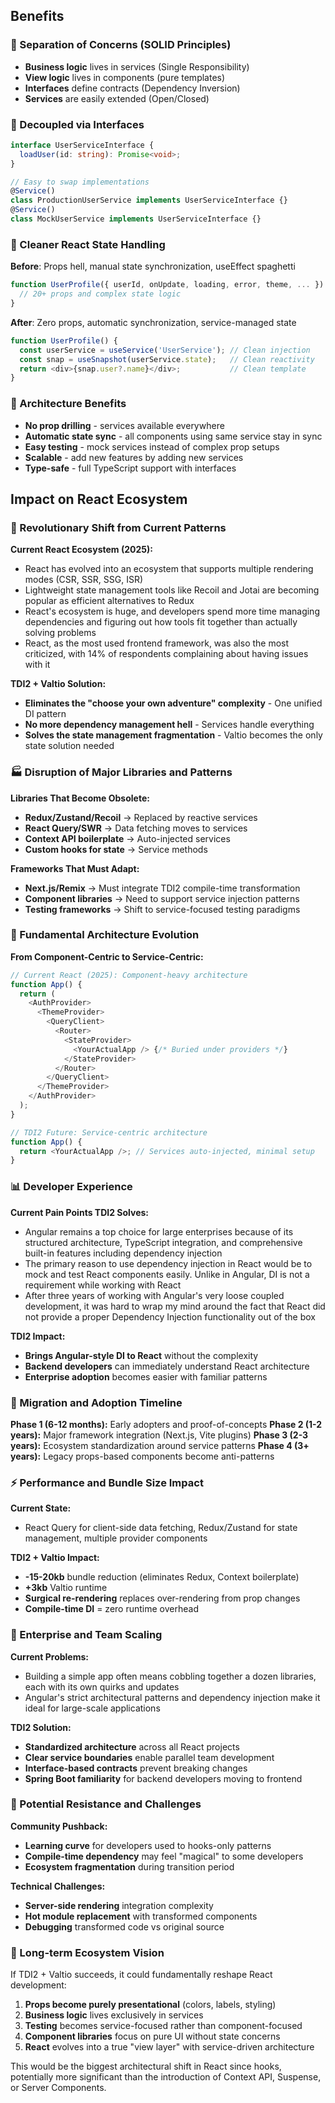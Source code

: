 
## Benefits

### 🎯 Separation of Concerns (SOLID Principles)

- **Business logic** lives in services (Single Responsibility)
- **View logic** lives in components (pure templates)
- **Interfaces** define contracts (Dependency Inversion)
- **Services** are easily extended (Open/Closed)

### 🔌 Decoupled via Interfaces

```typescript
interface UserServiceInterface {
  loadUser(id: string): Promise<void>;
}

// Easy to swap implementations
@Service()
class ProductionUserService implements UserServiceInterface {}
@Service()
class MockUserService implements UserServiceInterface {}
```

### 🧹 Cleaner React State Handling

**Before**: Props hell, manual state synchronization, useEffect spaghetti

```typescript
function UserProfile({ userId, onUpdate, loading, error, theme, ... }) {
  // 20+ props and complex state logic
}
```

**After**: Zero props, automatic synchronization, service-managed state

```typescript
function UserProfile() {
  const userService = useService('UserService'); // Clean injection
  const snap = useSnapshot(userService.state);   // Clean reactivity
  return <div>{snap.user?.name}</div>;           // Clean template
}
```

### 📐 Architecture Benefits

- **No prop drilling** - services available everywhere
- **Automatic state sync** - all components using same service stay in sync
- **Easy testing** - mock services instead of complex prop setups
- **Scalable** - add new features by adding new services
- **Type-safe** - full TypeScript support with interfaces

## Impact on React Ecosystem

### 🚀 Revolutionary Shift from Current Patterns

**Current React Ecosystem (2025):**

- React has evolved into an ecosystem that supports multiple rendering modes (CSR, SSR, SSG, ISR)
- Lightweight state management tools like Recoil and Jotai are becoming popular as efficient alternatives to Redux
- React's ecosystem is huge, and developers spend more time managing dependencies and figuring out how tools fit together than actually solving problems
- React, as the most used frontend framework, was also the most criticized, with 14% of respondents complaining about having issues with it

**TDI2 + Valtio Solution:**

- **Eliminates the "choose your own adventure" complexity** - One unified DI pattern
- **No more dependency management hell** - Services handle everything
- **Solves the state management fragmentation** - Valtio becomes the only state solution needed

### 🏭 Disruption of Major Libraries and Patterns

**Libraries That Become Obsolete:**

- **Redux/Zustand/Recoil** → Replaced by reactive services
- **React Query/SWR** → Data fetching moves to services
- **Context API boilerplate** → Auto-injected services
- **Custom hooks for state** → Service methods

**Frameworks That Must Adapt:**

- **Next.js/Remix** → Must integrate TDI2 compile-time transformation
- **Component libraries** → Need to support service injection patterns
- **Testing frameworks** → Shift to service-focused testing paradigms

### 🧬 Fundamental Architecture Evolution

**From Component-Centric to Service-Centric:**

```typescript
// Current React (2025): Component-heavy architecture
function App() {
  return (
    <AuthProvider>
      <ThemeProvider>
        <QueryClient>
          <Router>
            <StateProvider>
              <YourActualApp /> {/* Buried under providers */}
            </StateProvider>
          </Router>
        </QueryClient>
      </ThemeProvider>
    </AuthProvider>
  );
}

// TDI2 Future: Service-centric architecture
function App() {
  return <YourActualApp />; // Services auto-injected, minimal setup
}
```

### 📊 Developer Experience

**Current Pain Points TDI2 Solves:**

- Angular remains a top choice for large enterprises because of its structured architecture, TypeScript integration, and comprehensive built-in features including dependency injection
- The primary reason to use dependency injection in React would be to mock and test React components easily. Unlike in Angular, DI is not a requirement while working with React
- After three years of working with Angular's very loose coupled development, it was hard to wrap my mind around the fact that React did not provide a proper Dependency Injection functionality out of the box

**TDI2 Impact:**

- **Brings Angular-style DI to React** without the complexity
- **Backend developers** can immediately understand React architecture
- **Enterprise adoption** becomes easier with familiar patterns

### 🔄 Migration and Adoption Timeline

**Phase 1 (6-12 months):** Early adopters and proof-of-concepts
**Phase 2 (1-2 years):** Major framework integration (Next.js, Vite plugins)
**Phase 3 (2-3 years):** Ecosystem standardization around service patterns
**Phase 4 (3+ years):** Legacy props-based components become anti-patterns

### ⚡ Performance and Bundle Size Impact

**Current State:**

- React Query for client-side data fetching, Redux/Zustand for state management, multiple provider components

**TDI2 + Valtio Impact:**

- **-15-20kb** bundle reduction (eliminates Redux, Context boilerplate)
- **+3kb** Valtio runtime
- **Surgical re-rendering** replaces over-rendering from prop changes
- **Compile-time DI** = zero runtime overhead

### 🏢 Enterprise and Team Scaling

**Current Problems:**

- Building a simple app often means cobbling together a dozen libraries, each with its own quirks and updates
- Angular's strict architectural patterns and dependency injection make it ideal for large-scale applications

**TDI2 Solution:**

- **Standardized architecture** across all React projects
- **Clear service boundaries** enable parallel team development
- **Interface-based contracts** prevent breaking changes
- **Spring Boot familiarity** for backend developers moving to frontend

### 🚨 Potential Resistance and Challenges

**Community Pushback:**

- **Learning curve** for developers used to hooks-only patterns
- **Compile-time dependency** may feel "magical" to some developers
- **Ecosystem fragmentation** during transition period

**Technical Challenges:**

- **Server-side rendering** integration complexity
- **Hot module replacement** with transformed components
- **Debugging** transformed code vs original source

### 🎯 Long-term Ecosystem Vision

If TDI2 + Valtio succeeds, it could fundamentally reshape React development:

1. **Props become purely presentational** (colors, labels, styling)
2. **Business logic** lives exclusively in services
3. **Testing** becomes service-focused rather than component-focused
4. **Component libraries** focus on pure UI without state concerns
5. **React** evolves into a true "view layer" with service-driven architecture

This would be the biggest architectural shift in React since hooks, potentially more significant than the introduction of Context API, Suspense, or Server Components.
